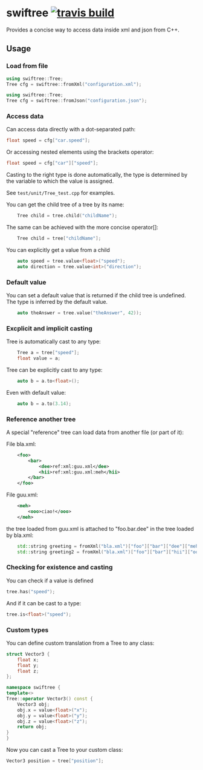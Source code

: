# swiftree [![travis build](http://img.shields.io/travis/alessandro-pezzato/swiftree.svg?style=flat)](https://travis-ci.org/alessandro-pezzato/swiftree)

Provides a concise way to access data inside xml and json from C++.

## Usage

### Load from file

```cpp
using swiftree::Tree;
Tree cfg = swiftree::fromXml("configuration.xml");
```

```cpp
using swiftree::Tree;
Tree cfg = swiftree::fromJson("configuration.json");
```

### Access data

Can access data directly with a dot-separated path:

```cpp
float speed = cfg["car.speed"];
```

Or accessing nested elements using the brackets operator:

```cpp
float speed = cfg["car"]["speed"];
```

Casting to the right type is done automatically, the type is
determined by the variable to which the value is assigned.

See `test/unit/Tree_test.cpp` for examples.

You can get the child tree of a tree by its name:

```cpp
	Tree child = tree.child("childName");
```

The same can be achieved with the more concise operator[]:

```cpp
	Tree child = tree["childName"];
```

You can explicitly get a value from a child 

```cpp	
	auto speed = tree.value<float>("speed");
	auto direction = tree.value<int>("direction");
```

### Default value

You can set a default value that is returned if the child tree is undefined.
The type is inferred by the default value.

```cpp
	auto theAnswer = tree.value("theAnswer", 42));
```

### Excplicit and implicit casting

Tree is automatically cast to any type:

```cpp
	Tree a = tree["speed"];
	float value = a;
```

Tree can be explicitly cast to any type: 

```cpp
	auto b = a.to<float>();
```

Even with default value:

```cpp
	auto b = a.to(3.14);
```

### Reference another tree

A special "reference" tree can load data from another file (or part of it):

File bla.xml:

```xml
	<foo>
		<bar>
			<dee>ref:xml:guu.xml</dee>
			<hii>ref:xml:guu.xml:meh</hii>
		</bar>
	</foo>
```

File guu.xml:

```xml
	<meh>
		<ooo>ciao!</ooo>
	</meh>
```

the tree loaded from guu.xml is attached to "foo.bar.dee" in the tree loaded by bla.xml:

```cpp
	std::string greeting = fromXml("bla.xml")["foo"]["bar"]["dee"]["meh"]["ooo"];
	std::string greeting2 = fromXml("bla.xml")["foo"]["bar"]["hii"]["ooo"];
```

### Checking for existence and casting

You can check if a value is defined

```cpp
tree.has("speed");
```

And if it can be cast to a type:

```cpp
tree.is<float>("speed");
```

### Custom types

You can define custom translation from a Tree to any class:

```cpp
struct Vector3 {
	float x;
	float y;
	float z;
};

namespace swiftree {
template<>
Tree::operator Vector3() const {
	Vector3 obj;
	obj.x = value<float>("x");
	obj.y = value<float>("y");
	obj.z = value<float>("z");
	return obj;
}
}
```

Now you can cast a Tree to your custom class:

```cpp
Vector3 position = tree["position"];
```
